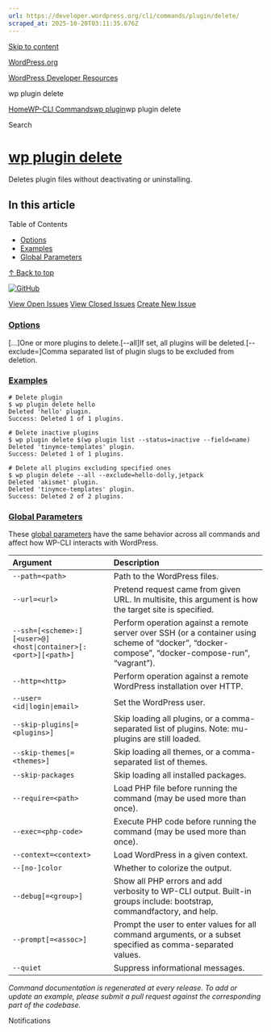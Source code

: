 ```yaml
---
url: https://developer.wordpress.org/cli/commands/plugin/delete/
scraped_at: 2025-10-20T03:11:35.676Z
---
```


[Skip to content](https://developer.wordpress.org/cli/commands/plugin/delete/#wp--skip-link--target)

[WordPress.org](https://wordpress.org/)

[WordPress Developer Resources](https://developer.wordpress.org/)

wp plugin delete


[Home](https://developer.wordpress.org/)[WP-CLI Commands](https://developer.wordpress.org/cli/commands/)[wp plugin](https://developer.wordpress.org/cli/commands/plugin/)wp plugin delete

Search

# [wp plugin delete](https://developer.wordpress.org/cli/commands/plugin/delete/)

Deletes plugin files without deactivating or uninstalling.

## In this article

Table of Contents

- [Options](https://developer.wordpress.org/cli/commands/plugin/delete/#options)
- [Examples](https://developer.wordpress.org/cli/commands/plugin/delete/#examples)
- [Global Parameters](https://developer.wordpress.org/cli/commands/plugin/delete/#global-parameters)

[↑ Back to top](https://developer.wordpress.org/cli/commands/plugin/delete/#wp--skip-link--target)

[![GitHub](https://make.wordpress.org/cli/wp-content/plugins/wporg-cli/assets/images/github-mark.svg)](https://github.com/wp-cli/extension-command)

[View Open Issues](https://github.com/login?return_to=%2Fissues%3Fq%3Dlabel%3Acommand%3Aplugin-delete+sort%3Aupdated-desc+org%3Awp-cli+is%3Aopen) [View Closed Issues](https://github.com/login?return_to=%2Fissues%3Fq%3Dlabel%3Acommand%3Aplugin-delete+sort%3Aupdated-desc+org%3Awp-cli+is%3Aclosed) [Create New Issue](https://github.com/wp-cli/extension-command/issues/new)

### [Options](https://developer.wordpress.org/cli/commands/plugin/delete/\#options)

\[<plugin>…\]One or more plugins to delete.\[--all\]If set, all plugins will be deleted.\[--exclude=<name>\]Comma separated list of plugin slugs to be excluded from deletion.

### [Examples](https://developer.wordpress.org/cli/commands/plugin/delete/\#examples)

```
# Delete plugin
$ wp plugin delete hello
Deleted 'hello' plugin.
Success: Deleted 1 of 1 plugins.

# Delete inactive plugins
$ wp plugin delete $(wp plugin list --status=inactive --field=name)
Deleted 'tinymce-templates' plugin.
Success: Deleted 1 of 1 plugins.

# Delete all plugins excluding specified ones
$ wp plugin delete --all --exclude=hello-dolly,jetpack
Deleted 'akismet' plugin.
Deleted 'tinymce-templates' plugin.
Success: Deleted 2 of 2 plugins.

```

### [Global Parameters](https://developer.wordpress.org/cli/commands/plugin/delete/\#global-parameters)

These [global parameters](https://make.wordpress.org/cli/handbook/config/) have the same behavior across all commands and affect how WP-CLI interacts with WordPress.

| **Argument** | **Description** |
| :-- | :-- |
| `--path=<path>` | Path to the WordPress files. |
| `--url=<url>` | Pretend request came from given URL. In multisite, this argument is how the target site is specified. |
| `--ssh=[<scheme>:][<user>@]<host\|container>[:<port>][<path>]` | Perform operation against a remote server over SSH (or a container using scheme of “docker”, “docker-compose”, “docker-compose-run”, “vagrant”). |
| `--http=<http>` | Perform operation against a remote WordPress installation over HTTP. |
| `--user=<id\|login\|email>` | Set the WordPress user. |
| `--skip-plugins[=<plugins>]` | Skip loading all plugins, or a comma-separated list of plugins. Note: mu-plugins are still loaded. |
| `--skip-themes[=<themes>]` | Skip loading all themes, or a comma-separated list of themes. |
| `--skip-packages` | Skip loading all installed packages. |
| `--require=<path>` | Load PHP file before running the command (may be used more than once). |
| `--exec=<php-code>` | Execute PHP code before running the command (may be used more than once). |
| `--context=<context>` | Load WordPress in a given context. |
| `--[no-]color` | Whether to colorize the output. |
| `--debug[=<group>]` | Show all PHP errors and add verbosity to WP-CLI output. Built-in groups include: bootstrap, commandfactory, and help. |
| `--prompt[=<assoc>]` | Prompt the user to enter values for all command arguments, or a subset specified as comma-separated values. |
| `--quiet` | Suppress informational messages. |

_Command documentation is regenerated at every release. To add or update an example, please submit a pull request against the corresponding part of the codebase._

Notifications